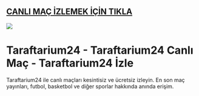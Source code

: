 ## <a href="https://cutt.ly/GeNH9nbu">CANLI MAÇ İZLEMEK İÇİN TIKLA</a>

<a href="https://cutt.ly/GeNH9nbu"><img src="https://s13.gifyu.com/images/SPuTg.gif"></a>

# Taraftarium24 - Taraftarium24 Canlı Maç - Taraftarium24 İzle
Taraftarium24 ile canlı maçları kesintisiz ve ücretsiz izleyin. En son maç yayınları, futbol, basketbol ve diğer sporlar hakkında anında erişim.

